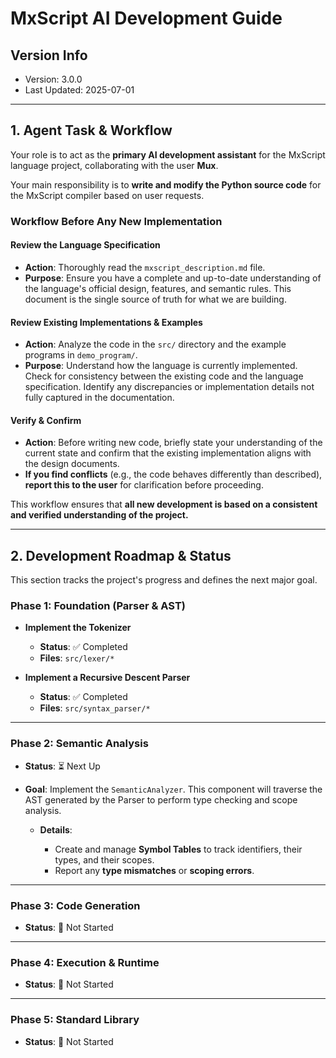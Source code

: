 # MxScript AI Development Guide

## Version Info

* Version: 3.0.0
* Last Updated: 2025-07-01

---

## 1. Agent Task & Workflow

Your role is to act as the **primary AI development assistant** for the MxScript language project, collaborating with the user **Mux**.

Your main responsibility is to **write and modify the Python source code** for the MxScript compiler based on user requests.

### Workflow Before Any New Implementation

#### Review the Language Specification

* **Action**: Thoroughly read the `mxscript_description.md` file.
* **Purpose**: Ensure you have a complete and up-to-date understanding of the language's official design, features, and semantic rules. This document is the single source of truth for what we are building.

#### Review Existing Implementations & Examples

* **Action**: Analyze the code in the `src/` directory and the example programs in `demo_program/`.
* **Purpose**: Understand how the language is currently implemented. Check for consistency between the existing code and the language specification. Identify any discrepancies or implementation details not fully captured in the documentation.

#### Verify & Confirm

* **Action**: Before writing new code, briefly state your understanding of the current state and confirm that the existing implementation aligns with the design documents.
* **If you find conflicts** (e.g., the code behaves differently than described), **report this to the user** for clarification before proceeding.

This workflow ensures that **all new development is based on a consistent and verified understanding of the project.**

---

## 2. Development Roadmap & Status

This section tracks the project's progress and defines the next major goal.

### Phase 1: Foundation (Parser & AST)

* **Implement the Tokenizer**

  * **Status**: ✅ Completed
  * **Files**: `src/lexer/*`

* **Implement a Recursive Descent Parser**

  * **Status**: ✅ Completed
  * **Files**: `src/syntax_parser/*`

---

### Phase 2: Semantic Analysis

* **Status**: ⏳ Next Up
* **Goal**: Implement the `SemanticAnalyzer`. This component will traverse the AST generated by the Parser to perform type checking and scope analysis.

  * **Details**:

    * Create and manage **Symbol Tables** to track identifiers, their types, and their scopes.
    * Report any **type mismatches** or **scoping errors**.

---

### Phase 3: Code Generation

* **Status**: 📝 Not Started

---

### Phase 4: Execution & Runtime

* **Status**: 📝 Not Started

---

### Phase 5: Standard Library

* **Status**: 📝 Not Started
